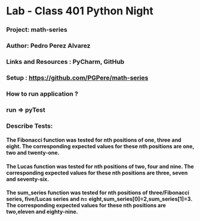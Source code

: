 # Lab - Class 401 Python Night
### Project: math-series
### Author: Pedro Perez Alvarez
### Links and Resources : PyCharm, GitHub

### Setup : https://github.com/PGPere/math-series

### How to run application ?
###  run => pyTest

### Describe Tests:
#### The Fibonacci function was tested for nth positions of one, three and eight. The corresponding expected values for these nth positions are one, two and twenty-one.
#### The Lucas function was tested for nth positions of two, four and nine. The corresponding expected values for these nth positions are three, seven and seventy-six.
#### The sum_series function was tested for nth positions of three/Fibonacci series, five/Lucas series and n= eight,sum_series[0]=2,sum_series[1]=3. The corresponding expected values for these nth positions are two,eleven and eighty-nine.